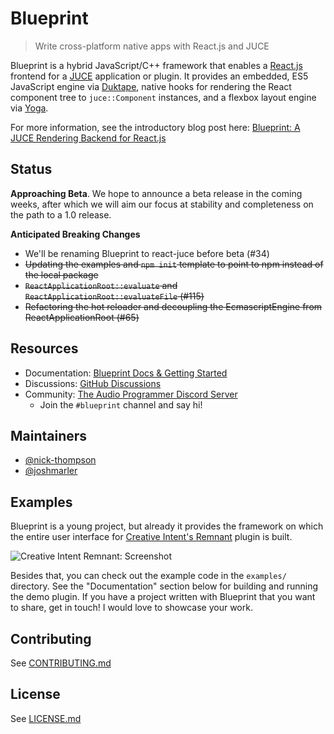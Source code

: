 # Blueprint
> Write cross-platform native apps with React.js and JUCE

Blueprint is a hybrid JavaScript/C++ framework that enables a [React.js](https://reactjs.org/) frontend for a [JUCE](http://juce.com/) application or plugin. It provides an embedded, ES5 JavaScript engine via [Duktape](http://duktape.org/), native hooks for rendering the React component tree to `juce::Component` instances, and a flexbox layout engine via [Yoga](https://yogalayout.com/).

For more information, see the introductory blog post here: [Blueprint: A JUCE Rendering Backend for React.js](https://nickwritesablog.com/blueprint-a-juce-rendering-backend-for-react-js)

## Status

**Approaching Beta**. We hope to announce a beta release in the coming weeks, after which we will aim our focus at stability and completeness on the path
to a 1.0 release.

**Anticipated Breaking Changes**
* We'll be renaming Blueprint to react-juce before beta (#34)
* ~~Updating the examples and `npm init` template to point to npm instead of the local package~~
* ~~`ReactApplicationRoot::evaluate` and `ReactApplicationRoot::evaluateFile` (#115)~~
* ~~Refactoring the hot reloader and decoupling the EcmascriptEngine from ReactApplicationRoot (#65)~~

## Resources

* Documentation: [Blueprint Docs & Getting Started](https://nick-thompson.github.io/blueprint/)
* Discussions: [GitHub Discussions](https://github.com/nick-thompson/blueprint/discussions)
* Community: [The Audio Programmer Discord Server](https://discord.gg/3H4wwVf49v)
    * Join the `#blueprint` channel and say hi!

## Maintainers

* [@nick-thompson](https://github.com/nick-thompson)
* [@joshmarler](https://github.com/JoshMarler)

## Examples
Blueprint is a young project, but already it provides the framework on which the entire user interface for [Creative Intent's Remnant](https://www.creativeintent.co/product/remnant) plugin is built.

![Creative Intent Remnant: Screenshot](https://github.com/nick-thompson/blueprint/blob/master/RemnantScreenShot.jpg)

Besides that, you can check out the example code in the `examples/` directory. See the "Documentation" section
below for building and running the demo plugin. If you have a project written with Blueprint that you want to share, get in touch! I would
love to showcase your work.

## Contributing
See [CONTRIBUTING.md](https://github.com/nick-thompson/blueprint/blob/master/CONTRIBUTING.md)

## License

See [LICENSE.md](https://github.com/nick-thompson/blueprint/blob/master/LICENSE.md)
